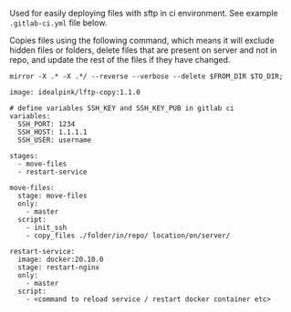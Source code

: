 Used for easily deploying files with sftp in ci environment. See example `.gitlab-ci.yml` file below.

Copies files using the following command, which means it will exclude hidden files or folders, delete files that are present on server and not in repo, and update the rest of the files if they have changed.

`mirror -X .* -X .*/ --reverse --verbose --delete $FROM_DIR $TO_DIR;`

```
image: idealpink/lftp-copy:1.1.0

# define variables SSH_KEY and SSH_KEY_PUB in gitlab ci
variables:
  SSH_PORT: 1234
  SSH_HOST: 1.1.1.1
  SSH_USER: username

stages:
  - move-files
  - restart-service

move-files:
  stage: move-files
  only:
    - master
  script:
    - init_ssh
    - copy_files ./folder/in/repo/ location/on/server/

restart-service:
  image: docker:20.10.0
  stage: restart-nginx
  only:
    - master
  script:
    - <command to reload service / restart docker container etc>
```
